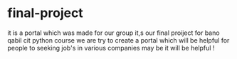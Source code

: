 # final-project
it is a portal which was made for our group  it,s our final proiject for bano qabil cit python course we are try to create a portal which will be helpful for people to seeking job's in various companies  may be it will be helpful !

